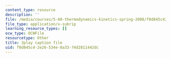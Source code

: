 ```yaml
---
content_type: resource
description: ''
file: /media/courses/5-60-thermodynamics-kinetics-spring-2008/f0d845c42e26534e8a3374d2811442dc_DOq2YChGmlg.vtt
file_type: application/x-subrip
learning_resource_types: []
ocw_type: OCWFile
resourcetype: Other
title: 3play caption file
uid: f0d845c4-2e26-534e-8a33-74d2811442dc
---
```

